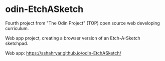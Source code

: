 # odin-EtchASketch

Fourth project from "The Odin Project" (TOP) open source web developing curriculum. 

Web app project, creating a browser version of an Etch-A-Sketch sketchpad.

Web app: https://sshahryar.github.io/odin-EtchASketch/
